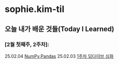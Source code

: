 # sophie.kim-til

## 오늘 내가 배운 것들(Today I Learned)

### [2월 첫째주, 2주차]:

25.02.04 [NumPy,Pandas](https://github.com/100-hours-a-week/sophie.kim-til/blob/main/Feb/2025-02-04)
25.02.03 [1주차 딥다이브 심화](https://github.com/100-hours-a-week/sophie.kim-til/blob/main/Feb/2025-02-03)
